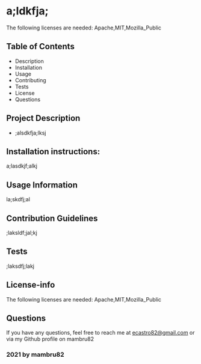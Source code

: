 
   # a;ldkfja;
   
 The following licenses are needed: Apache,MIT,Mozilla_Public

   ## Table of Contents
   - Description
   - Installation
   - Usage
   - Contributing
   - Tests
   - License
   - Questions

   ## Project Description
   - ;alsdkfja;lksj
   ## Installation instructions:
   a;lasdkjf;alkj
   ## Usage Information
   la;skdfj;al
   ## Contribution Guidelines
   ;laksldf;jal;kj
   ## Tests
   ;laksdfj;lakj
   ## License-info
   
 The following licenses are needed: Apache,MIT,Mozilla_Public
   ## Questions
   If you have any questions, feel free to reach me at ecastro82@gmail.com or via my Github profile on mambru82
  
   ### 2021 by mambru82
     